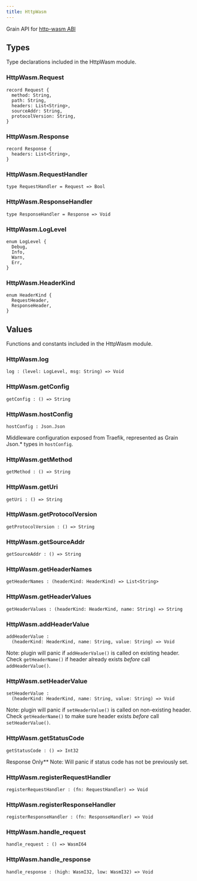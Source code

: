 ```yaml
---
title: HttpWasm
---
```


Grain API for [http-wasm ABI](https://http-wasm.io/http-handler-abi/)

## Types

Type declarations included in the HttpWasm module.

### HttpWasm.**Request**

```grain
record Request {
  method: String,
  path: String,
  headers: List<String>,
  sourceAddr: String,
  protocolVersion: String,
}
```

### HttpWasm.**Response**

```grain
record Response {
  headers: List<String>,
}
```

### HttpWasm.**RequestHandler**

```grain
type RequestHandler = Request => Bool
```

### HttpWasm.**ResponseHandler**

```grain
type ResponseHandler = Response => Void
```

### HttpWasm.**LogLevel**

```grain
enum LogLevel {
  Debug,
  Info,
  Warn,
  Err,
}
```

### HttpWasm.**HeaderKind**

```grain
enum HeaderKind {
  RequestHeader,
  ResponseHeader,
}
```

## Values

Functions and constants included in the HttpWasm module.

### HttpWasm.**log**

```grain
log : (level: LogLevel, msg: String) => Void
```

### HttpWasm.**getConfig**

```grain
getConfig : () => String
```

### HttpWasm.**hostConfig**

```grain
hostConfig : Json.Json
```

Middleware configuration exposed from Traefik, represented as Grain Json.* types in `hostConfig`.

### HttpWasm.**getMethod**

```grain
getMethod : () => String
```

### HttpWasm.**getUri**

```grain
getUri : () => String
```

### HttpWasm.**getProtocolVersion**

```grain
getProtocolVersion : () => String
```

### HttpWasm.**getSourceAddr**

```grain
getSourceAddr : () => String
```

### HttpWasm.**getHeaderNames**

```grain
getHeaderNames : (headerKind: HeaderKind) => List<String>
```

### HttpWasm.**getHeaderValues**

```grain
getHeaderValues : (headerKind: HeaderKind, name: String) => String
```

### HttpWasm.**addHeaderValue**

```grain
addHeaderValue :
  (headerKind: HeaderKind, name: String, value: String) => Void
```

Note: plugin will panic if `addHeaderValue()` is called on existing header.
  Check `getHeaderName()` if header already exists _before_ call `addHeaderValue()`.

### HttpWasm.**setHeaderValue**

```grain
setHeaderValue :
  (headerKind: HeaderKind, name: String, value: String) => Void
```

Note: plugin will panic if `setHeaderValue()` is called on non-existing header.
  Check `getHeaderName()` to make sure header exists _before_ call `setHeaderValue()`.

### HttpWasm.**getStatusCode**

```grain
getStatusCode : () => Int32
```

Response Only** 
Note: Will panic if status code has not be previously set.

### HttpWasm.**registerRequestHandler**

```grain
registerRequestHandler : (fn: RequestHandler) => Void
```

### HttpWasm.**registerResponseHandler**

```grain
registerResponseHandler : (fn: ResponseHandler) => Void
```

### HttpWasm.**handle_request**

```grain
handle_request : () => WasmI64
```

### HttpWasm.**handle_response**

```grain
handle_response : (high: WasmI32, low: WasmI32) => Void
```

